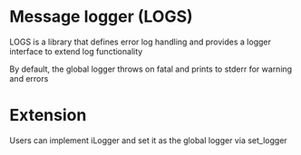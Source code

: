 # Message logger (LOGS)

LOGS is a library that defines error log handling and provides a logger interface to extend log functionality

By default, the global logger throws on fatal and prints to stderr for warning and errors

# Extension

Users can implement iLogger and set it as the global logger via set_logger
